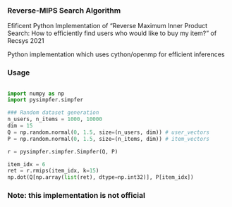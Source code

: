 ### Reverse-MIPS Search Algorithm

Efificent Python Implementation of “Reverse Maximum Inner Product Search: How to efficiently find users who would like to buy my item?” of Recsys 2021

Python implementation which uses cython/openmp for efficient inferences

### Usage
```python

import numpy as np
import pysimpfer.simpfer

### Random dataset generation
n_users, n_items = 1000, 10000
dim = 15
Q = np.random.normal(0, 1.5, size=(n_users, dim)) # user_vectors
P = np.random.normal(0, 1.5, size=(n_items, dim)) # item_vectors

r = pysimpfer.simpfer.Simpfer(Q, P)

item_idx = 6
ret = r.rmips(item_idx, k=15)
np.dot(Q[np.array(list(ret), dtype=np.int32)], P[item_idx])
```



### Note: this implementation is not official

